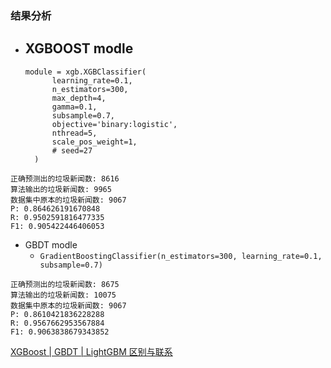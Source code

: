 ### 结果分析

- XGBOOST modle
  - 
  ```
  module = xgb.XGBClassifier(
        learning_rate=0.1,
        n_estimators=300,
        max_depth=4,
        gamma=0.1,
        subsample=0.7,
        objective='binary:logistic',
        nthread=5,
        scale_pos_weight=1,
        # seed=27
    )
  ```
```
正确预测出的垃圾新闻数: 8616
算法输出的垃圾新闻数: 9965
数据集中原本的垃圾新闻数: 9067
P: 0.864626191670848
R: 0.9502591816477335
F1: 0.905422446406053
```

- GBDT modle
  - `GradientBoostingClassifier(n_estimators=300, learning_rate=0.1, subsample=0.7)`
```
正确预测出的垃圾新闻数: 8675
算法输出的垃圾新闻数: 10075
数据集中原本的垃圾新闻数: 9067
P: 0.8610421836228288
R: 0.9567662953567884
F1: 0.9063838679343852
```

[XGBoost | GBDT | LightGBM 区别与联系](http://www.cnblogs.com/mata123/p/7440774.html)

